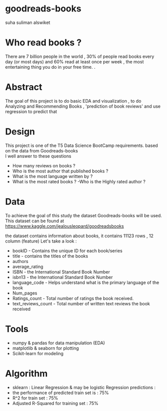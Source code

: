 # goodreads-books
suha suliman alswiket

# Who read books ?
There are 7 billion people in the world , 30% of people read books every day (or most days) and 60% read at least once per week , the most entertaining thing you do in your free time.
 .

# Abstract
The goal of this project is to do basic EDA and visualization , to do Analyzing and Recommending Books ,  'prediction of book reviews' and use regression to predict that

# Design
This project is one of the T5 Data Science BootCamp requirements. based on the data from Goodreads-books  
I well answer to these questions 

- How many reviews on books ?
- Who is the most author that published books ?
- What is the most language written by ?
- What is the most rated books ?
-Who is the Highly rated author ? 

# Data
To achieve the goal of this study the dataset Goodreads-books will be used. This dataset can be found at https://www.kaggle.com/jealousleopard/goodreadsbooks 
 
the dataset contains information about books, it contains 11123 rows , 12 column (feature)
 Let's take a look :

- bookID - Contains the unique ID for each book/series
- title - contains the titles of the books
- authors 
- average_rating 
- ISBN -  the International Standard Book Number
- isbn13 - the International Standard Book Number
- language_code - Helps understand what is the primary language of the book
- Num_pages 
- Ratings_count - Total number of ratings the book received.
- text_reviews_count - Total number of written text reviews the book received

# Tools
- numpy & pandas for data manipulation (EDA)
- matplotlib & seaborn for plotting
- Scikit-learn for modeling 

# Algorithm
- sklearn :  Linear Regression & may be logistic Regression 
predictions :
- the performance of predicted train set is : 75%
- R^2 for train set : 75%
- Adjusted R-Squared for training set : 75%

 
